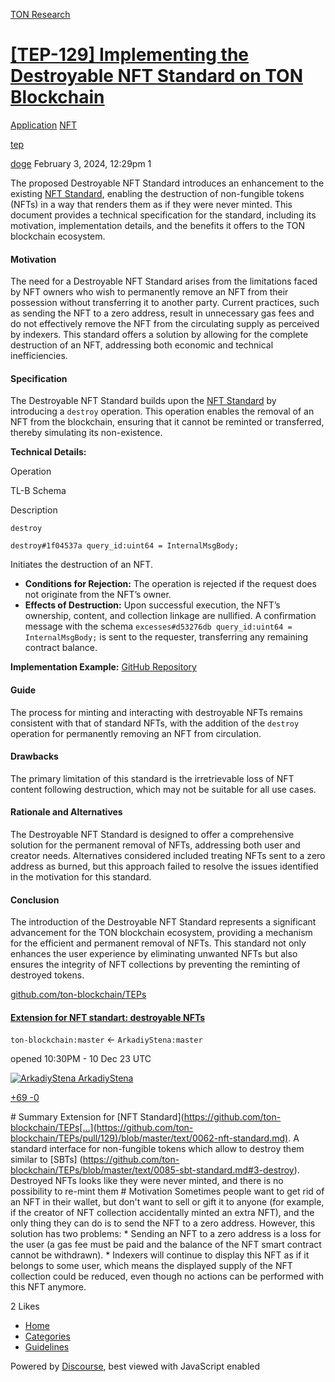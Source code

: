 [TON Research](/)

# [\[TEP-129\] Implementing the Destroyable NFT Standard on TON Blockchain](/t/tep-129-implementing-the-destroyable-nft-standard-on-ton-blockchain/157)

[Application](/c/application/nft/28)  [NFT](/c/application/nft/28) 

[tep](https://tonresear.ch/tag/tep)

    

[doge](https://tonresear.ch/u/doge)  February 3, 2024, 12:29pm  1

The proposed Destroyable NFT Standard introduces an enhancement to the existing [NFT Standard](https://github.com/ton-blockchain/TEPs/blob/master/text/0062-nft-standard.md), enabling the destruction of non-fungible tokens (NFTs) in a way that renders them as if they were never minted. This document provides a technical specification for the standard, including its motivation, implementation details, and the benefits it offers to the TON blockchain ecosystem.

#### [](#motivation-1)Motivation

The need for a Destroyable NFT Standard arises from the limitations faced by NFT owners who wish to permanently remove an NFT from their possession without transferring it to another party. Current practices, such as sending the NFT to a zero address, result in unnecessary gas fees and do not effectively remove the NFT from the circulating supply as perceived by indexers. This standard offers a solution by allowing for the complete destruction of an NFT, addressing both economic and technical inefficiencies.

#### [](#specification-2)Specification

The Destroyable NFT Standard builds upon the [NFT Standard](https://github.com/ton-blockchain/TEPs/blob/master/text/0062-nft-standard.md) by introducing a `destroy` operation. This operation enables the removal of an NFT from the blockchain, ensuring that it cannot be reminted or transferred, thereby simulating its non-existence.

**Technical Details:**

Operation

TL-B Schema

Description

`destroy`

`destroy#1f04537a query_id:uint64 = InternalMsgBody;`

Initiates the destruction of an NFT.

*   **Conditions for Rejection:** The operation is rejected if the request does not originate from the NFT’s owner.
*   **Effects of Destruction:** Upon successful execution, the NFT’s ownership, content, and collection linkage are nullified. A confirmation message with the schema `excesses#d53276db query_id:uint64 = InternalMsgBody;` is sent to the requester, transferring any remaining contract balance.

**Implementation Example:** [GitHub Repository](https://github.com/ArkadiyStena/nft-destroyable/blob/master/nft-destroyable.fc)

#### [](#guide-3)Guide

The process for minting and interacting with destroyable NFTs remains consistent with that of standard NFTs, with the addition of the `destroy` operation for permanently removing an NFT from circulation.

#### [](#drawbacks-4)Drawbacks

The primary limitation of this standard is the irretrievable loss of NFT content following destruction, which may not be suitable for all use cases.

#### [](#rationale-and-alternatives-5)Rationale and Alternatives

The Destroyable NFT Standard is designed to offer a comprehensive solution for the permanent removal of NFTs, addressing both user and creator needs. Alternatives considered included treating NFTs sent to a zero address as burned, but this approach failed to resolve the issues identified in the motivation for this standard.

#### [](#conclusion-6)Conclusion

The introduction of the Destroyable NFT Standard represents a significant advancement for the TON blockchain ecosystem, providing a mechanism for the efficient and permanent removal of NFTs. This standard not only enhances the user experience by eliminating unwanted NFTs but also ensures the integrity of NFT collections by preventing the reminting of destroyed tokens.

[github.com/ton-blockchain/TEPs](https://github.com/ton-blockchain/TEPs/pull/129)

#### [Extension for NFT standart: destroyable NFTs](https://github.com/ton-blockchain/TEPs/pull/129)

`ton-blockchain:master` ← `ArkadiyStena:master`

opened 10:30PM - 10 Dec 23 UTC

 [![ArkadiyStena](https://tonresear.ch/uploads/default/original/1X/ca81c031635849e2aba2cab84eae575388d978fd.jpeg) ArkadiyStena](https://github.com/ArkadiyStena)

[+69 \-0](https://github.com/ton-blockchain/TEPs/pull/129/files)

\# Summary Extension for \[NFT Standard\](https://github.com/ton-blockchain/TEPs[…](https://github.com/ton-blockchain/TEPs/pull/129)/blob/master/text/0062-nft-standard.md). A standard interface for non-fungible tokens which allow to destroy them similar to \[SBTs\] (https://github.com/ton-blockchain/TEPs/blob/master/text/0085-sbt-standard.md#3-destroy). Destroyed NFTs looks like they were never minted, and there is no possibility to re-mint them # Motivation Sometimes people want to get rid of an NFT in their wallet, but don't want to sell or gift it to anyone (for example, if the creator of NFT collection accidentally minted an extra NFT), and the only thing they can do is to send the NFT to a zero address. However, this solution has two problems: \* Sending an NFT to a zero address is a loss for the user (a gas fee must be paid and the balance of the NFT smart contract cannot be withdrawn). \* Indexers will continue to display this NFT as if it belongs to some user, which means the displayed supply of the NFT collection could be reduced, even though no actions can be performed with this NFT anymore.

  2 Likes

*   [Home](/)
*   [Categories](/categories)
*   [Guidelines](/guidelines)

Powered by [Discourse](https://www.discourse.org), best viewed with JavaScript enabled